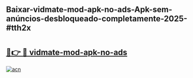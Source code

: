 ## Baixar-vidmate-mod-apk-no-ads-Apk-sem-anúncios-desbloqueado-completamente-2025-#tth2x

# <h2><a href="https://ainizakaria.my?title=vidmate-mod-apk-no-ads&ref=22M">🔗👉 🔴 vidmate-mod-apk-no-ads</a></h2>

[![acn](https://github.com/user-attachments/assets/0f9c940e-d8b0-45ae-aac7-cd30a18b3e1c)](https://ainizakaria.my?title=vidmate-mod-apk-no-ads&ref=22M)

